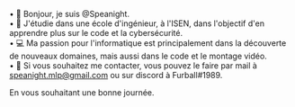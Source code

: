 • 👋 Bonjour, je suis @Speanight.<br />
• 📖 J'étudie dans une école d'ingénieur, à l'ISEN, dans l'objectif d'en apprendre plus sur le code et la cybersécurité.<br />
• 💻 Ma passion pour l'informatique est principalement dans la découverte de nouveaux domaines, mais aussi dans le code et le montage vidéo.<br />
• 📩 Si vous souhaitez me contacter, vous pouvez le faire par mail à speanight.mlp@gmail.com ou sur discord à Furball#1989.<br />

En vous souhaitant une bonne journée.

<!--
**Speanight/Speanight** is a ✨ _special_ ✨ repository because its `README.md` (this file) appears on your GitHub profile.

Here are some ideas to get you started:

- 🔭 I’m currently working on ...
- 🌱 I’m currently learning ...
- 👯 I’m looking to collaborate on ...
- 🤔 I’m looking for help with ...
- 💬 Ask me about ...
- 📫 How to reach me: ...
- 😄 Pronouns: ...
- ⚡ Fun fact: ...
-->
